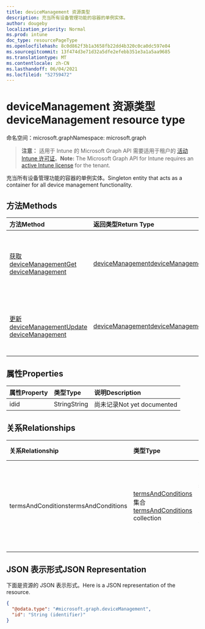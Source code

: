 ```yaml
---
title: deviceManagement 资源类型
description: 充当所有设备管理功能的容器的单例实体。
author: dougeby
localization_priority: Normal
ms.prod: intune
doc_type: resourcePageType
ms.openlocfilehash: 8c0d862f3b1a3658fb22dd4b320c0ca0dc597e04
ms.sourcegitcommit: 13f474d3e71d32a5dfe2efebb351e3a1a5aa9685
ms.translationtype: MT
ms.contentlocale: zh-CN
ms.lasthandoff: 06/04/2021
ms.locfileid: "52759472"
---
```

# <a name="devicemanagement-resource-type"></a><span data-ttu-id="1dde9-103">deviceManagement 资源类型</span><span class="sxs-lookup"><span data-stu-id="1dde9-103">deviceManagement resource type</span></span>

<span data-ttu-id="1dde9-104">命名空间：microsoft.graph</span><span class="sxs-lookup"><span data-stu-id="1dde9-104">Namespace: microsoft.graph</span></span>

> <span data-ttu-id="1dde9-105">**注意：** 适用于 Intune 的 Microsoft Graph API 需要适用于租户的 [活动 Intune 许可证](https://go.microsoft.com/fwlink/?linkid=839381)。</span><span class="sxs-lookup"><span data-stu-id="1dde9-105">**Note:** The Microsoft Graph API for Intune requires an [active Intune license](https://go.microsoft.com/fwlink/?linkid=839381) for the tenant.</span></span>

<span data-ttu-id="1dde9-106">充当所有设备管理功能的容器的单例实体。</span><span class="sxs-lookup"><span data-stu-id="1dde9-106">Singleton entity that acts as a container for all device management functionality.</span></span>

## <a name="methods"></a><span data-ttu-id="1dde9-107">方法</span><span class="sxs-lookup"><span data-stu-id="1dde9-107">Methods</span></span>
|<span data-ttu-id="1dde9-108">方法</span><span class="sxs-lookup"><span data-stu-id="1dde9-108">Method</span></span>|<span data-ttu-id="1dde9-109">返回类型</span><span class="sxs-lookup"><span data-stu-id="1dde9-109">Return Type</span></span>|<span data-ttu-id="1dde9-110">说明</span><span class="sxs-lookup"><span data-stu-id="1dde9-110">Description</span></span>|
|:---|:---|:---|
|[<span data-ttu-id="1dde9-111">获取 deviceManagement</span><span class="sxs-lookup"><span data-stu-id="1dde9-111">Get deviceManagement</span></span>](../api/intune-companyterms-devicemanagement-get.md)|[<span data-ttu-id="1dde9-112">deviceManagement</span><span class="sxs-lookup"><span data-stu-id="1dde9-112">deviceManagement</span></span>](../resources/intune-companyterms-devicemanagement.md)|<span data-ttu-id="1dde9-113">读取 [deviceManagement](../resources/intune-companyterms-devicemanagement.md) 对象的属性和关系。</span><span class="sxs-lookup"><span data-stu-id="1dde9-113">Read properties and relationships of the [deviceManagement](../resources/intune-companyterms-devicemanagement.md) object.</span></span>|
|[<span data-ttu-id="1dde9-114">更新 deviceManagement</span><span class="sxs-lookup"><span data-stu-id="1dde9-114">Update deviceManagement</span></span>](../api/intune-companyterms-devicemanagement-update.md)|[<span data-ttu-id="1dde9-115">deviceManagement</span><span class="sxs-lookup"><span data-stu-id="1dde9-115">deviceManagement</span></span>](../resources/intune-companyterms-devicemanagement.md)|<span data-ttu-id="1dde9-116">更新 [deviceManagement](../resources/intune-companyterms-devicemanagement.md) 对象的属性。</span><span class="sxs-lookup"><span data-stu-id="1dde9-116">Update the properties of a [deviceManagement](../resources/intune-companyterms-devicemanagement.md) object.</span></span>|

## <a name="properties"></a><span data-ttu-id="1dde9-117">属性</span><span class="sxs-lookup"><span data-stu-id="1dde9-117">Properties</span></span>
|<span data-ttu-id="1dde9-118">属性</span><span class="sxs-lookup"><span data-stu-id="1dde9-118">Property</span></span>|<span data-ttu-id="1dde9-119">类型</span><span class="sxs-lookup"><span data-stu-id="1dde9-119">Type</span></span>|<span data-ttu-id="1dde9-120">说明</span><span class="sxs-lookup"><span data-stu-id="1dde9-120">Description</span></span>|
|:---|:---|:---|
|<span data-ttu-id="1dde9-121">id</span><span class="sxs-lookup"><span data-stu-id="1dde9-121">id</span></span>|<span data-ttu-id="1dde9-122">String</span><span class="sxs-lookup"><span data-stu-id="1dde9-122">String</span></span>|<span data-ttu-id="1dde9-123">尚未记录</span><span class="sxs-lookup"><span data-stu-id="1dde9-123">Not yet documented</span></span>|

## <a name="relationships"></a><span data-ttu-id="1dde9-124">关系</span><span class="sxs-lookup"><span data-stu-id="1dde9-124">Relationships</span></span>
|<span data-ttu-id="1dde9-125">关系</span><span class="sxs-lookup"><span data-stu-id="1dde9-125">Relationship</span></span>|<span data-ttu-id="1dde9-126">类型</span><span class="sxs-lookup"><span data-stu-id="1dde9-126">Type</span></span>|<span data-ttu-id="1dde9-127">说明</span><span class="sxs-lookup"><span data-stu-id="1dde9-127">Description</span></span>|
|:---|:---|:---|
|<span data-ttu-id="1dde9-128">termsAndConditions</span><span class="sxs-lookup"><span data-stu-id="1dde9-128">termsAndConditions</span></span>|<span data-ttu-id="1dde9-129">[termsAndConditions](../resources/intune-companyterms-termsandconditions.md) 集合</span><span class="sxs-lookup"><span data-stu-id="1dde9-129">[termsAndConditions](../resources/intune-companyterms-termsandconditions.md) collection</span></span>|<span data-ttu-id="1dde9-130">与公司的设备管理关联的条款和条件。</span><span class="sxs-lookup"><span data-stu-id="1dde9-130">The terms and conditions associated with device management of the company.</span></span>|

## <a name="json-representation"></a><span data-ttu-id="1dde9-131">JSON 表示形式</span><span class="sxs-lookup"><span data-stu-id="1dde9-131">JSON Representation</span></span>
<span data-ttu-id="1dde9-132">下面是资源的 JSON 表示形式。</span><span class="sxs-lookup"><span data-stu-id="1dde9-132">Here is a JSON representation of the resource.</span></span>
<!-- {
  "blockType": "resource",
  "keyProperty": "id",
  "@odata.type": "microsoft.graph.deviceManagement"
}
-->
``` json
{
  "@odata.type": "#microsoft.graph.deviceManagement",
  "id": "String (identifier)"
}
```




